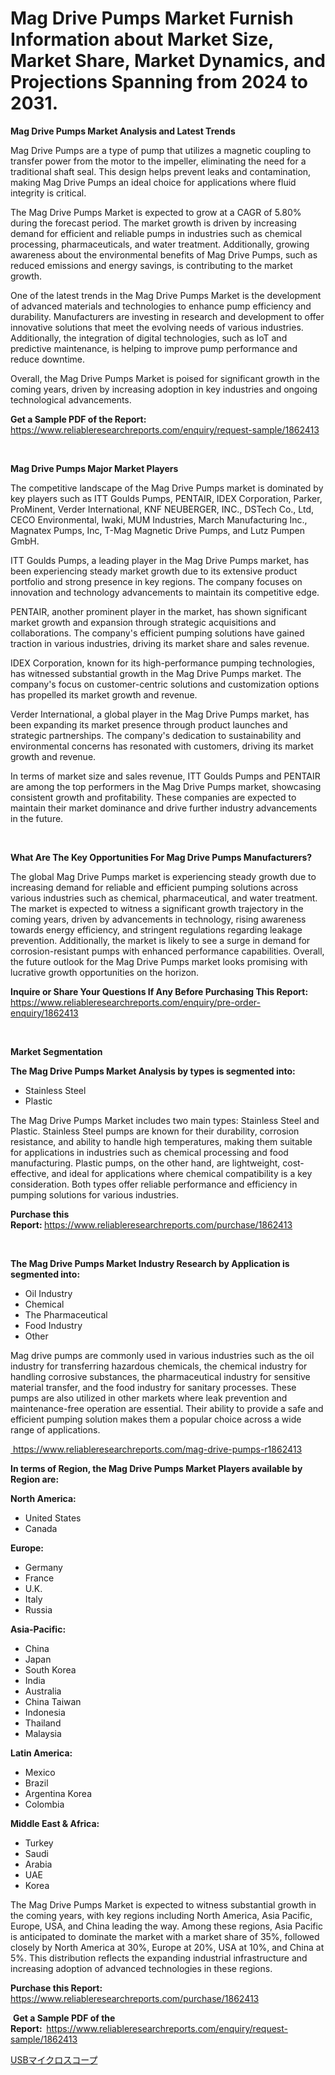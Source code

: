 <p><h1>Mag Drive Pumps Market Furnish Information about Market Size, Market Share, Market Dynamics, and Projections Spanning from 2024 to 2031.</h1></p><p><strong>Mag Drive Pumps Market Analysis and Latest Trends</strong></p>
<p><p>Mag Drive Pumps are a type of pump that utilizes a magnetic coupling to transfer power from the motor to the impeller, eliminating the need for a traditional shaft seal. This design helps prevent leaks and contamination, making Mag Drive Pumps an ideal choice for applications where fluid integrity is critical.</p><p>The Mag Drive Pumps Market is expected to grow at a CAGR of 5.80% during the forecast period. The market growth is driven by increasing demand for efficient and reliable pumps in industries such as chemical processing, pharmaceuticals, and water treatment. Additionally, growing awareness about the environmental benefits of Mag Drive Pumps, such as reduced emissions and energy savings, is contributing to the market growth.</p><p>One of the latest trends in the Mag Drive Pumps Market is the development of advanced materials and technologies to enhance pump efficiency and durability. Manufacturers are investing in research and development to offer innovative solutions that meet the evolving needs of various industries. Additionally, the integration of digital technologies, such as IoT and predictive maintenance, is helping to improve pump performance and reduce downtime.</p><p>Overall, the Mag Drive Pumps Market is poised for significant growth in the coming years, driven by increasing adoption in key industries and ongoing technological advancements.</p></p>
<p><strong>Get a Sample PDF of the Report:&nbsp;</strong> <a href="https://www.reliableresearchreports.com/enquiry/request-sample/1862413">https://www.reliableresearchreports.com/enquiry/request-sample/1862413</a></p>
<p>&nbsp;</p>
<p><strong>Mag Drive Pumps Major Market Players</strong></p>
<p><p>The competitive landscape of the Mag Drive Pumps market is dominated by key players such as ITT Goulds Pumps, PENTAIR, IDEX Corporation, Parker, ProMinent, Verder International, KNF NEUBERGER, INC., DSTech Co., Ltd, CECO Environmental, Iwaki, MUM Industries, March Manufacturing Inc., Magnatex Pumps, Inc, T-Mag Magnetic Drive Pumps, and Lutz Pumpen GmbH.</p><p>ITT Goulds Pumps, a leading player in the Mag Drive Pumps market, has been experiencing steady market growth due to its extensive product portfolio and strong presence in key regions. The company focuses on innovation and technology advancements to maintain its competitive edge.</p><p>PENTAIR, another prominent player in the market, has shown significant market growth and expansion through strategic acquisitions and collaborations. The company's efficient pumping solutions have gained traction in various industries, driving its market share and sales revenue.</p><p>IDEX Corporation, known for its high-performance pumping technologies, has witnessed substantial growth in the Mag Drive Pumps market. The company's focus on customer-centric solutions and customization options has propelled its market growth and revenue.</p><p>Verder International, a global player in the Mag Drive Pumps market, has been expanding its market presence through product launches and strategic partnerships. The company's dedication to sustainability and environmental concerns has resonated with customers, driving its market growth and revenue.</p><p>In terms of market size and sales revenue, ITT Goulds Pumps and PENTAIR are among the top performers in the Mag Drive Pumps market, showcasing consistent growth and profitability. These companies are expected to maintain their market dominance and drive further industry advancements in the future.</p></p>
<p>&nbsp;</p>
<p><strong>What Are The Key Opportunities For Mag Drive Pumps Manufacturers?</strong></p>
<p><p>The global Mag Drive Pumps market is experiencing steady growth due to increasing demand for reliable and efficient pumping solutions across various industries such as chemical, pharmaceutical, and water treatment. The market is expected to witness a significant growth trajectory in the coming years, driven by advancements in technology, rising awareness towards energy efficiency, and stringent regulations regarding leakage prevention. Additionally, the market is likely to see a surge in demand for corrosion-resistant pumps with enhanced performance capabilities. Overall, the future outlook for the Mag Drive Pumps market looks promising with lucrative growth opportunities on the horizon.</p></p>
<p><strong>Inquire or Share Your Questions If Any Before Purchasing This Report:</strong> <a href="https://www.reliableresearchreports.com/enquiry/pre-order-enquiry/1862413">https://www.reliableresearchreports.com/enquiry/pre-order-enquiry/1862413</a></p>
<p>&nbsp;</p>
<p><strong>Market Segmentation</strong></p>
<p><strong>The Mag Drive Pumps Market Analysis by types is segmented into:</strong></p>
<p><ul><li>Stainless Steel</li><li>Plastic</li></ul></p>
<p><p>The Mag Drive Pumps Market includes two main types: Stainless Steel and Plastic. Stainless Steel pumps are known for their durability, corrosion resistance, and ability to handle high temperatures, making them suitable for applications in industries such as chemical processing and food manufacturing. Plastic pumps, on the other hand, are lightweight, cost-effective, and ideal for applications where chemical compatibility is a key consideration. Both types offer reliable performance and efficiency in pumping solutions for various industries.</p></p>
<p><strong>Purchase this Report:&nbsp;</strong><a href="https://www.reliableresearchreports.com/purchase/1862413">https://www.reliableresearchreports.com/purchase/1862413</a></p>
<p>&nbsp;</p>
<p><strong>The Mag Drive Pumps Market Industry Research by Application is segmented into:</strong></p>
<p><ul><li>Oil Industry</li><li>Chemical</li><li>The Pharmaceutical</li><li>Food Industry</li><li>Other</li></ul></p>
<p><p>Mag drive pumps are commonly used in various industries such as the oil industry for transferring hazardous chemicals, the chemical industry for handling corrosive substances, the pharmaceutical industry for sensitive material transfer, and the food industry for sanitary processes. These pumps are also utilized in other markets where leak prevention and maintenance-free operation are essential. Their ability to provide a safe and efficient pumping solution makes them a popular choice across a wide range of applications.</p></p>
<p><a href="https://www.reliableresearchreports.com/mag-drive-pumps-r1862413">&nbsp;https://www.reliableresearchreports.com/mag-drive-pumps-r1862413</a></p>
<p><strong>In terms of Region, the Mag Drive Pumps Market Players available by Region are:</strong></p>
<p>
    <p> <strong> North America: </strong>
        <ul>
            <li>United States</li>
            <li>Canada</li>
        </ul>
        </p> 
    <p> <strong> Europe: </strong>
        <ul>
            <li>Germany</li>
            <li>France</li>
            <li>U.K.</li>
            <li>Italy</li>
            <li>Russia</li>
        </ul>
        </p> 
    <p> <strong> Asia-Pacific: </strong>
        <ul>
            <li>China</li>
            <li>Japan</li>
            <li>South Korea</li>
            <li>India</li>
            <li>Australia</li>
            <li>China Taiwan</li>
            <li>Indonesia</li>
            <li>Thailand</li>
            <li>Malaysia</li>
        </ul>
        </p> 
    <p> <strong> Latin America: </strong>
        <ul>
            <li>Mexico</li>
            <li>Brazil</li>
            <li>Argentina Korea</li>
            <li>Colombia</li>
        </ul>
        </p> 
    <p> <strong> Middle East & Africa: </strong>
        <ul>
            <li>Turkey</li>
            <li>Saudi</li>
            <li>Arabia</li>
            <li>UAE</li>
            <li>Korea</li>
        </ul>
    </p>
    </p>
<p><p>The Mag Drive Pumps Market is expected to witness substantial growth in the coming years, with key regions including North America, Asia Pacific, Europe, USA, and China leading the way. Among these regions, Asia Pacific is anticipated to dominate the market with a market share of 35%, followed closely by North America at 30%, Europe at 20%, USA at 10%, and China at 5%. This distribution reflects the expanding industrial infrastructure and increasing adoption of advanced technologies in these regions.</p></p>
<p><strong>Purchase this Report: </strong><a href="https://www.reliableresearchreports.com/purchase/1862413">https://www.reliableresearchreports.com/purchase/1862413</a></p>
<p>&nbsp;<strong>Get a Sample PDF of the Report:&nbsp;&nbsp;</strong><a href="https://www.reliableresearchreports.com/enquiry/request-sample/1862413">https://www.reliableresearchreports.com/enquiry/request-sample/1862413</a></p>
<p><strong></strong></p>
<p><p><a href="https://github.com/SantosDicki04/Market-Research-Report-List-1/blob/main/360768121661.md">USBマイクロスコープ</a></p></p>